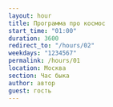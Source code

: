 ```yaml
---
layout: hour
title: Программа про космос
start_time: "01:00"
duration: 3600
redirect_to: "/hours/02"
weekdays: "1234567"
permalink: /hours/01
location: Москва
section: Час быка
author: автор
guest: гость  
---
```

